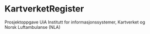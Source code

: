 # KartverketRegister
Prosjektoppgave UiA Institutt for informasjonssystemer, Kartverket og Norsk Luftambulanse (NLA)
